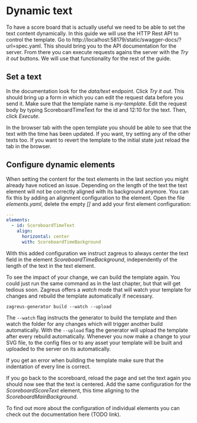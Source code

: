 # Dynamic text

To have a score board that is actually useful we need to be able to set the text content dynamically. In this guide we will use the HTTP Rest API to control the template. Go to http://localhost:58179/static/swagger-docs/?url=spec.yaml. This should bring you to the API documentation for the server. From there you can execute requests agains the server with the _Try it out_ buttons. We will use that functionality for the rest of the guide.

## Set a text
In the documentation look for the _data/text_ endpoint. Click _Try it out_. This should bring up a form in which you can edit the request data before you send it. Make sure that the template name is _my-template_. Edit the request body by typing ScoreboardTimeText for the id and 12:10 for the text. Then, click _Execute_. 

In the browser tab with the open template you should be able to see that the text with the time has been updated. If you want, try setting any of the other texts too. If you want to revert the template to the initial state just reload the tab in the browser.

## Configure dynamic elements
When setting the content for the text elements in the last section you might already have noticed an issue. Depending on the length of the text the text element will not be correctly aligned with its background anymore.
You can fix this by adding an alignment configuration to the element. Open the file _elements.yaml_, delete the empty _[]_ and add your first element configuration:
```yaml
---
elements:
  - id: ScoreboardTimeText
    align:
      horizontal: center
      with: ScoreboardTimeBackground
```
With this added configuration we instruct zagreus to always center the text field in the element _ScoreboardTimeBackground_, independently of the length of the text in the text element.

To see the impact of your change, we can build the template again. You could just run the same command as in the last chapter, but that will get tedious soon. Zagreus offers a _watch_ mode that will watch your template for changes and rebuild the template automatically if necessary.
```shell
zagreus-generator build --watch --upload
```
The `--watch` flag instructs the generator to build the template and then watch the folder for any changes which will trigger another build automatically. With the `--upload` flag the generator will upload the template after every rebuild automatically.
Whenever you now make a change to your SVG file, to the config files or to any asset your template will be built and uploaded to the server on its automatically.

If you get an error when building the template make sure that the indentation of every line is correct.

If you go back to the scoreboard, reload the page and set the text again you should now see that the text is centered. Add the same configuration for the _ScoreboardScoreText_ element, this time aligning to the _ScoreboardMainBackground_.

To find out more about the configuration of individual elements you can check out the documentation here (TODO link).
